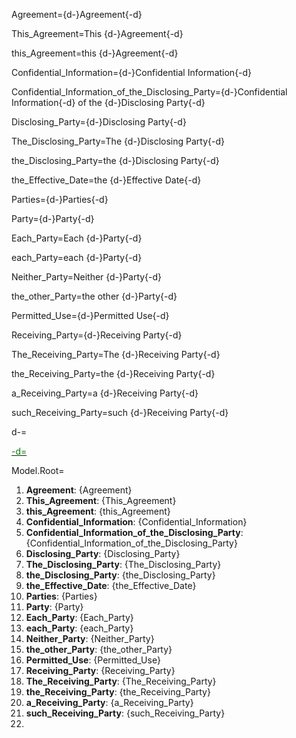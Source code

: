Agreement={d-}Agreement{-d}

This_Agreement=This {d-}Agreement{-d}

this_Agreement=this {d-}Agreement{-d}

Confidential_Information={d-}Confidential Information{-d}

Confidential_Information_of_the_Disclosing_Party={d-}Confidential Information{-d} of the {d-}Disclosing Party{-d}

Disclosing_Party={d-}Disclosing Party{-d}

The_Disclosing_Party=The {d-}Disclosing Party{-d}

the_Disclosing_Party=the {d-}Disclosing Party{-d}

the_Effective_Date=the {d-}Effective Date{-d}

Parties={d-}Parties{-d}

Party={d-}Party{-d}

Each_Party=Each {d-}Party{-d}

each_Party=each {d-}Party{-d}

Neither_Party=Neither {d-}Party{-d}

the_other_Party=the other {d-}Party{-d}

Permitted_Use={d-}Permitted Use{-d}

Receiving_Party={d-}Receiving Party{-d}

The_Receiving_Party=The {d-}Receiving Party{-d}

the_Receiving_Party=the {d-}Receiving Party{-d}

a_Receiving_Party=a {d-}Receiving Party{-d}

such_Receiving_Party=such {d-}Receiving Party{-d}

d-=<a href="https://github.com/CommonAccord/Org/blob/master/Doc/CooleyGo/NDA/Sec/Defined_Terms.md"><font color="green">

-d=</font></a>

Model.Root=<ol><li><b>Agreement</b>: {Agreement}<li><b>This_Agreement</b>: {This_Agreement}<li><b>this_Agreement</b>: {this_Agreement}<li><b>Confidential_Information</b>: {Confidential_Information}<li><b>Confidential_Information_of_the_Disclosing_Party</b>: {Confidential_Information_of_the_Disclosing_Party}<li><b>Disclosing_Party</b>: {Disclosing_Party}<li><b>The_Disclosing_Party</b>: {The_Disclosing_Party}<li><b>the_Disclosing_Party</b>: {the_Disclosing_Party}<li><b>the_Effective_Date</b>: {the_Effective_Date}<li><b>Parties</b>: {Parties}<li><b>Party</b>: {Party}<li><b>Each_Party</b>: {Each_Party}<li><b>each_Party</b>: {each_Party}<li><b>Neither_Party</b>: {Neither_Party}<li><b>the_other_Party</b>: {the_other_Party}<li><b>Permitted_Use</b>: {Permitted_Use}<li><b>Receiving_Party</b>: {Receiving_Party}<li><b>The_Receiving_Party</b>: {The_Receiving_Party}<li><b>the_Receiving_Party</b>: {the_Receiving_Party}<li><b>a_Receiving_Party</b>: {a_Receiving_Party}<li><b>such_Receiving_Party</b>: {such_Receiving_Party}<li><b></ol>